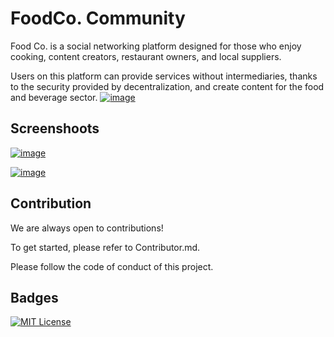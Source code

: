 
# FoodCo. Community

Food Co. is a social networking platform designed for those who enjoy cooking, content creators, restaurant owners, and local suppliers.

Users on this platform can provide services without intermediaries, thanks to the security provided by decentralization, and create content for the food and beverage sector.
[![image](https://www.linkpicture.com/q/Design-1.jpg)](https://www.linkpicture.com/view.php?img=LPic640d0c10313b41080728045)
    
## Screenshoots

[![image](https://www.linkpicture.com/q/Ekran-Resmi-2023-03-12-01.36.20.png)](https://www.linkpicture.com/view.php?img=LPic640d0d28da9e71376257434)

[![image](https://www.linkpicture.com/q/Ekran-Resmi-2023-03-12-01.36.28.png)](https://www.linkpicture.com/view.php?img=LPic640d0ce615b73968233876)

  
## Contribution

We are always open to contributions!

To get started, please refer to Contributor.md.

Please follow the code of conduct of this project.

  
## Badges

[![MIT License](https://img.shields.io/badge/License-MIT-green.svg)](https://choosealicense.com/licenses/mit/)

  
